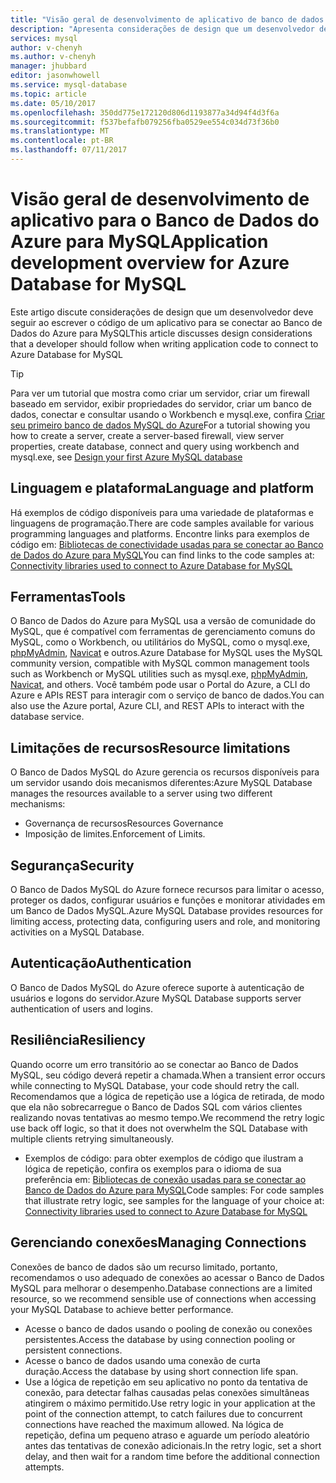 ```yaml
---
title: "Visão geral de desenvolvimento de aplicativo de banco de dados para o Banco de Dados do Azure para MySQL | Microsoft Docs"
description: "Apresenta considerações de design que um desenvolvedor deve seguir ao escrever o código de um aplicativo para se conectar ao Banco de Dados do Azure para MySQL"
services: mysql
author: v-chenyh
ms.author: v-chenyh
manager: jhubbard
editor: jasonwhowell
ms.service: mysql-database
ms.topic: article
ms.date: 05/10/2017
ms.openlocfilehash: 350dd775e172120d806d1193877a34d94f4d3f6a
ms.sourcegitcommit: f537befafb079256fba0529ee554c034d73f36b0
ms.translationtype: MT
ms.contentlocale: pt-BR
ms.lasthandoff: 07/11/2017
---
```

# <a name="application-development-overview-for-azure-database-for-mysql"></a><span data-ttu-id="8b583-103">Visão geral de desenvolvimento de aplicativo para o Banco de Dados do Azure para MySQL</span><span class="sxs-lookup"><span data-stu-id="8b583-103">Application development overview for Azure Database for MySQL</span></span> 
<span data-ttu-id="8b583-104">Este artigo discute considerações de design que um desenvolvedor deve seguir ao escrever o código de um aplicativo para se conectar ao Banco de Dados do Azure para MySQL</span><span class="sxs-lookup"><span data-stu-id="8b583-104">This article discusses design considerations that a developer should follow when writing application code to connect to Azure Database for MySQL</span></span> 

> [!TIP]
> <span data-ttu-id="8b583-105">Para ver um tutorial que mostra como criar um servidor, criar um firewall baseado em servidor, exibir propriedades do servidor, criar um banco de dados, conectar e consultar usando o Workbench e mysql.exe, confira [Criar seu primeiro banco de dados MySQL do Azure](tutorial-design-database-using-portal.md)</span><span class="sxs-lookup"><span data-stu-id="8b583-105">For a tutorial showing you how to create a server, create a server-based firewall, view server properties, create database, connect and query using workbench and mysql.exe, see [Design your first Azure MySQL database](tutorial-design-database-using-portal.md)</span></span>

## <a name="language-and-platform"></a><span data-ttu-id="8b583-106">Linguagem e plataforma</span><span class="sxs-lookup"><span data-stu-id="8b583-106">Language and platform</span></span>
<span data-ttu-id="8b583-107">Há exemplos de código disponíveis para uma variedade de plataformas e linguagens de programação.</span><span class="sxs-lookup"><span data-stu-id="8b583-107">There are code samples available for various programming languages and platforms.</span></span> <span data-ttu-id="8b583-108">Encontre links para exemplos de código em: [Bibliotecas de conectividade usadas para se conectar ao Banco de Dados do Azure para MySQL](concepts-connection-libraries.md)</span><span class="sxs-lookup"><span data-stu-id="8b583-108">You can find links to the code samples at: [Connectivity libraries used to connect to Azure Database for MySQL](concepts-connection-libraries.md)</span></span>

## <a name="tools"></a><span data-ttu-id="8b583-109">Ferramentas</span><span class="sxs-lookup"><span data-stu-id="8b583-109">Tools</span></span>
<span data-ttu-id="8b583-110">O Banco de Dados do Azure para MySQL usa a versão de comunidade do MySQL, que é compatível com ferramentas de gerenciamento comuns do MySQL, como o Workbench, ou utilitários do MySQL, como o mysql.exe, [phpMyAdmin](https://www.phpmyadmin.net/), [Navicat](https://www.navicat.com/products/navicat-for-mysql) e outros.</span><span class="sxs-lookup"><span data-stu-id="8b583-110">Azure Database for MySQL uses the MySQL community version, compatible with MySQL common management tools such as Workbench or MySQL utilities such as mysql.exe, [phpMyAdmin](https://www.phpmyadmin.net/), [Navicat](https://www.navicat.com/products/navicat-for-mysql), and others.</span></span> <span data-ttu-id="8b583-111">Você também pode usar o Portal do Azure, a CLI do Azure e APIs REST para interagir com o serviço de banco de dados.</span><span class="sxs-lookup"><span data-stu-id="8b583-111">You can also use the Azure portal, Azure CLI, and REST APIs to interact with the database service.</span></span>

## <a name="resource-limitations"></a><span data-ttu-id="8b583-112">Limitações de recursos</span><span class="sxs-lookup"><span data-stu-id="8b583-112">Resource limitations</span></span>
<span data-ttu-id="8b583-113">O Banco de Dados MySQL do Azure gerencia os recursos disponíveis para um servidor usando dois mecanismos diferentes:</span><span class="sxs-lookup"><span data-stu-id="8b583-113">Azure MySQL Database manages the resources available to a server using two different mechanisms:</span></span> 
- <span data-ttu-id="8b583-114">Governança de recursos</span><span class="sxs-lookup"><span data-stu-id="8b583-114">Resources Governance</span></span> 
- <span data-ttu-id="8b583-115">Imposição de limites.</span><span class="sxs-lookup"><span data-stu-id="8b583-115">Enforcement of Limits.</span></span>

## <a name="security"></a><span data-ttu-id="8b583-116">Segurança</span><span class="sxs-lookup"><span data-stu-id="8b583-116">Security</span></span>
<span data-ttu-id="8b583-117">O Banco de Dados MySQL do Azure fornece recursos para limitar o acesso, proteger os dados, configurar usuários e funções e monitorar atividades em um Banco de Dados MySQL.</span><span class="sxs-lookup"><span data-stu-id="8b583-117">Azure MySQL Database provides resources for limiting access, protecting data, configuring users and role, and monitoring activities on a MySQL Database.</span></span>

## <a name="authentication"></a><span data-ttu-id="8b583-118">Autenticação</span><span class="sxs-lookup"><span data-stu-id="8b583-118">Authentication</span></span>
<span data-ttu-id="8b583-119">O Banco de Dados MySQL do Azure oferece suporte à autenticação de usuários e logons do servidor.</span><span class="sxs-lookup"><span data-stu-id="8b583-119">Azure MySQL Database supports server authentication of users and logins.</span></span>

## <a name="resiliency"></a><span data-ttu-id="8b583-120">Resiliência</span><span class="sxs-lookup"><span data-stu-id="8b583-120">Resiliency</span></span>
<span data-ttu-id="8b583-121">Quando ocorre um erro transitório ao se conectar ao Banco de Dados MySQL, seu código deverá repetir a chamada.</span><span class="sxs-lookup"><span data-stu-id="8b583-121">When a transient error occurs while connecting to MySQL Database, your code should retry the call.</span></span> <span data-ttu-id="8b583-122">Recomendamos que a lógica de repetição use a lógica de retirada, de modo que ela não sobrecarregue o Banco de Dados SQL com vários clientes realizando novas tentativas ao mesmo tempo.</span><span class="sxs-lookup"><span data-stu-id="8b583-122">We recommend the retry logic use back off logic, so that it does not overwhelm the SQL Database with multiple clients retrying simultaneously.</span></span>

- <span data-ttu-id="8b583-123">Exemplos de código: para obter exemplos de código que ilustram a lógica de repetição, confira os exemplos para o idioma de sua preferência em: [Bibliotecas de conexão usadas para se conectar ao Banco de Dados do Azure para MySQL](concepts-connection-libraries.md)</span><span class="sxs-lookup"><span data-stu-id="8b583-123">Code samples: For code samples that illustrate retry logic, see samples for the language of your choice at: [Connectivity libraries used to connect to Azure Database for MySQL](concepts-connection-libraries.md)</span></span>

## <a name="managing-connections"></a><span data-ttu-id="8b583-124">Gerenciando conexões</span><span class="sxs-lookup"><span data-stu-id="8b583-124">Managing Connections</span></span>
<span data-ttu-id="8b583-125">Conexões de banco de dados são um recurso limitado, portanto, recomendamos o uso adequado de conexões ao acessar o Banco de Dados MySQL para melhorar o desempenho.</span><span class="sxs-lookup"><span data-stu-id="8b583-125">Database connections are a limited resource, so we recommend sensible use of connections when accessing your MySQL Database to achieve better performance.</span></span>
- <span data-ttu-id="8b583-126">Acesse o banco de dados usando o pooling de conexão ou conexões persistentes.</span><span class="sxs-lookup"><span data-stu-id="8b583-126">Access the database by using connection pooling or persistent connections.</span></span>
- <span data-ttu-id="8b583-127">Acesse o banco de dados usando uma conexão de curta duração.</span><span class="sxs-lookup"><span data-stu-id="8b583-127">Access the database by using short connection life span.</span></span> 
- <span data-ttu-id="8b583-128">Use a lógica de repetição em seu aplicativo no ponto da tentativa de conexão, para detectar falhas causadas pelas conexões simultâneas atingirem o máximo permitido.</span><span class="sxs-lookup"><span data-stu-id="8b583-128">Use retry logic in your application at the point of the connection attempt, to catch failures due to concurrent connections have reached the maximum allowed.</span></span> <span data-ttu-id="8b583-129">Na lógica de repetição, defina um pequeno atraso e aguarde um período aleatório antes das tentativas de conexão adicionais.</span><span class="sxs-lookup"><span data-stu-id="8b583-129">In the retry logic, set a short delay, and then wait for a random time before the additional connection attempts.</span></span>